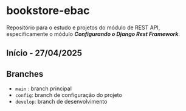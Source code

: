 # bookstore-ebac
Repositório para o estudo e projetos do módulo de REST API, especificamente o módulo ***Configurando o Django Rest Framework***.

## Início - 27/04/2025

## Branches
- `main` : branch principal
- `config`: branch de configuração do projeto
- `develop`: branch de desenvolvimento

